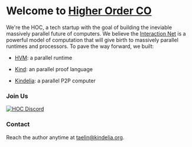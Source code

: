 # Welcome to [Higher Order CO](http://higherorderco.com/)

We're the HOC, a tech startup with the goal of building the ineviable massively
parallel future of computers. We believe the [Interaction
Net](https://tinyurl.com/interactioncombinators) is a powerful model of
computation that will give birth to massively parallel runtimes and processors.
To pave the way forward, we built:

- [HVM](https://github.com/HigherOrderCO/hvm): a parallel runtime

- [Kind](https://github.com/HigherOrderCO/kind): an parallel proof language

- [Kindelia](https://github.com/HigherOrderCo/kindelia): a parallel P2P computer

### Join Us

[![HOC Discord](https://img.shields.io/discord/912426566838013994.svg?label=Discord&logo=Discord&colorB=7289da&style=for-the-badge)](https://discord.gg/Kindelia)

### Contact

Reach the author anytime at <taelin@kindelia.org>.
